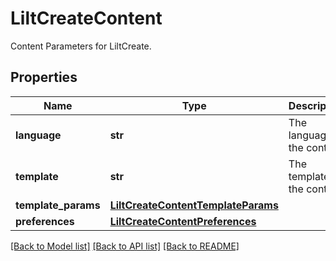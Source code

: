 # LiltCreateContent

Content Parameters for LiltCreate. 
## Properties
Name | Type | Description | Notes
------------ | ------------- | ------------- | -------------
**language** | **str** | The language of the content. | 
**template** | **str** | The template of the content. | 
**template_params** | [**LiltCreateContentTemplateParams**](LiltCreateContentTemplateParams.md) |  | 
**preferences** | [**LiltCreateContentPreferences**](LiltCreateContentPreferences.md) |  | [optional] 

[[Back to Model list]](../README.md#documentation-for-models) [[Back to API list]](../README.md#documentation-for-api-endpoints) [[Back to README]](../README.md)


